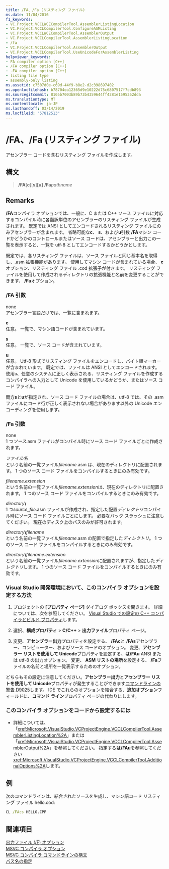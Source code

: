 ```yaml
---
title: /FA、/Fa (リスティング ファイル)
ms.date: 11/04/2016
f1_keywords:
- VC.Project.VCCLWCECompilerTool.AssemblerListingLocation
- VC.Project.VCCLCompilerTool.ConfigureASMListing
- VC.Project.VCCLWCECompilerTool.AssemblerOutput
- VC.Project.VCCLCompilerTool.AssemblerListingLocation
- /fa
- VC.Project.VCCLCompilerTool.AssemblerOutput
- VC.Project.VCCLCompilerTool.UseUnicodeForAssemblerListing
helpviewer_keywords:
- FA compiler option [C++]
- /FA compiler option [C++]
- -FA compiler option [C++]
- listing file type
- assembly-only listing
ms.assetid: c7507d0e-c69d-44f9-b8e2-d2c398697402
ms.openlocfilehash: b78704ea12365d9e10222d75c6807517f7cdb893
ms.sourcegitcommit: 8105b7003b89b73b4359644ff4281e1595352dda
ms.translationtype: MT
ms.contentlocale: ja-JP
ms.lasthandoff: 03/14/2019
ms.locfileid: "57812513"
---
```

# <a name="fa-fa-listing-file"></a>/FA、/Fa (リスティング ファイル)

アセンブラー コードを含むリスティング ファイルを作成します。

## <a name="syntax"></a>構文

> **/FA**[**c**\][**s**\]**[u]** **/Fa**_pathname_

## <a name="remarks"></a>Remarks

**/FA**コンパイラ オプションでは、一般に、C または C++ ソース ファイルに対応するコンパイル時に各翻訳単位のアセンブラーのリスティング ファイルが生成されます。 既定では ANSI としてエンコードされるリスティング ファイルにのみアセンブラーが含まれます。 省略可能な**c**、 **s**、および**u**引数 **/FA**マシン コードかどうかのコントロールまたはソース コードは、アセンブラーと出力この一覧を表示すると、一覧を utf-8 としてエンコードするかどうかとします。

既定では、各リスティング ファイルは、ソース ファイルと同じ基本名を取得し、.asm 拡張機能があります。 使用してマシン コードが含まれている場合、 **c**オプション、リスティング ファイル .cod 拡張子が付きます。 リスティング ファイルを使用して作成されるディレクトリの拡張機能と名前を変更することができます、 **/Fa**オプション。

### <a name="fa-arguments"></a>/FA 引数

none<br/>
アセンブラー言語だけでは、一覧に含まれます。

**c**<br/>
任意。 一覧で、マシン語コードが含まれています。

**s**<br/>
任意。 一覧で、ソース コードが含まれています。

**u**<br/>
任意。 Utf-8 形式でリスティング ファイルをエンコードし、バイト順マーカーが含まれています。 既定では、ファイルは ANSI としてエンコードされます。 使用`u`、任意のシステムに正しく表示される、リスティング ファイルを作成するコンパイラへの入力として Unicode を使用しているかどうか、またはソース コード ファイル。

両方**s**と**u**が指定され、ソース コード ファイルの場合は、utf-8 では、その .asm ファイルにコード行が正しく表示されない場合があります以外の Unicode エンコーディングを使用します。

### <a name="fa-argument"></a>/Fa 引数

none<br/>
1 つ*ソース*.asm ファイルがコンパイル時にソース コード ファイルごとに作成されます。

*ファイル名*<br/>
という名前の一覧ファイル*filename*.asm は、現在のディレクトリに配置されます。 1 つのソース コード ファイルをコンパイルするときにのみ有効です。

*filename.extension*<br/>
という名前の一覧ファイル*filename.extension*は、現在のディレクトリに配置されます。 1 つのソース コード ファイルをコンパイルするときにのみ有効です。

*directory*__\\__<br/>
1 つ*source_file*.asm ファイルが作成され、指定した配置*ディレクトリ*コンパイル時にソース コード ファイルごとにします。 必要なバック スラッシュに注意してください。 現在のディスク上のパスのみが許可されます。

*directory*__\\__*filename*<br/>
という名前の一覧ファイル*filename*.asm の配置で指定した*ディレクトリ*。 1 つのソース コード ファイルをコンパイルするときにのみ有効です。

*directory*__\\__*filename.extension*<br/>
という名前の一覧ファイル*filename.extension*に配置されますが、指定した*ディレクトリ*します。 1 つのソース コード ファイルをコンパイルするときにのみ有効です。

### <a name="to-set-this-compiler-option-in-the-visual-studio-development-environment"></a>Visual Studio 開発環境において、このコンパイラ オプションを設定する方法

1. プロジェクトの **[プロパティ ページ]** ダイアログ ボックスを開きます。 詳細については、次を参照してください。 [Visual Studio での設定の C++ コンパイラとビルド プロパティ](../working-with-project-properties.md)します。

1. 選択、**構成プロパティ** > **C/C++** > **出力ファイル**プロパティ ページ。

1. 変更、**アセンブラー出力**プロパティを設定する、 **/FAc**と **/FAs**アセンブラー、コンピューター、およびソース コードのオプション。 変更、**アセンブラー リストを使用して Unicode**プロパティを設定する、**は/FAu** ANSI または utf-8 の出力オプション。 変更、 **ASM リストの場所**を設定する、 **/Fa**ファイルの名前と場所を一覧表示するためのオプション。

どちらもその設定に注意してください。**アセンブラー出力**と**アセンブラー リストを使用して Unicode**プロパティが発生することができます[コマンドラインの警告 D9025](../../error-messages/tool-errors/command-line-warning-d9025.md)します。 IDE でこれらのオプションを結合する、**追加オプション**フィールドに、**コマンド ライン**プロパティ ページの代わりにします。

### <a name="to-set-this-compiler-option-programmatically"></a>このコンパイラ オプションをコードから設定するには

- 詳細については、「<xref:Microsoft.VisualStudio.VCProjectEngine.VCCLCompilerTool.AssemblerListingLocation%2A>」または「<xref:Microsoft.VisualStudio.VCProjectEngine.VCCLCompilerTool.AssemblerOutput%2A>」を参照してください。 指定する**は/FAu**を参照してください<xref:Microsoft.VisualStudio.VCProjectEngine.VCCLCompilerTool.AdditionalOptions%2A>します。

## <a name="example"></a>例

次のコマンドラインは、結合されたソースを生成し、マシン語コード リスティング ファイル hello.cod:

```cmd
CL /FAcs HELLO.CPP
```

## <a name="see-also"></a>関連項目

[出力ファイル (/F) オプション](output-file-f-options.md)<br/>
[MSVC コンパイラ オプション](compiler-options.md)<br/>
[MSVC コンパイラ コマンドラインの構文](compiler-command-line-syntax.md)<br/>
[パス名の指定](specifying-the-pathname.md)
